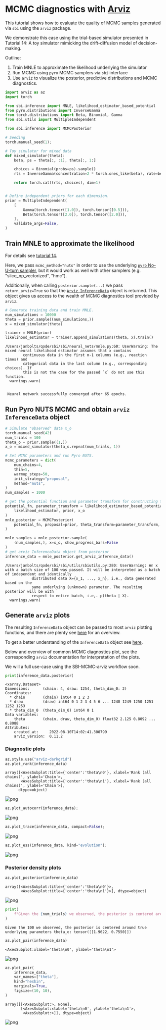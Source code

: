 # MCMC diagnostics with [Arviz](https://python.arviz.org/)

This tutorial shows how to evaluate the quality of MCMC samples generated via `sbi` using the `arviz` package. 

We demonstrate this case using the trial-based simulator presented in Tutorial 14: A toy simulator mimicking the drift-diffusion model of decision-making. 

Outline:

1) Train MNLE to approximate the likelihood underlying the simulator
2) Run MCMC using `pyro` MCMC samplers via `sbi` interface
3) Use `arviz` to visualize the posterior, predictive distributions and MCMC diagnostics. 


```python
import arviz as az
import torch

from sbi.inference import MNLE, likelihood_estimator_based_potential
from pyro.distributions import InverseGamma
from torch.distributions import Beta, Binomial, Gamma
from sbi.utils import MultipleIndependent

from sbi.inference import MCMCPosterior

# Seeding
torch.manual_seed(1);
```


```python
# Toy simulator for mixed data
def mixed_simulator(theta):
    beta, ps = theta[:, :1], theta[:, 1:]

    choices = Binomial(probs=ps).sample()
    rts = InverseGamma(concentration=2 * torch.ones_like(beta), rate=beta).sample()

    return torch.cat((rts, choices), dim=1)


# Define independent priors for each dimension.
prior = MultipleIndependent(
    [
        Gamma(torch.tensor([1.0]), torch.tensor([0.5])),
        Beta(torch.tensor([2.0]), torch.tensor([2.0])),
    ],
    validate_args=False,
)
```

## Train MNLE to approximate the likelihood

For details see [tutorial 14](https://www.mackelab.org/sbi/tutorial/14_multi-trial-data-and-mixed-data-types/). 

Here, we pass `mcmc_method="nuts"` in order to use the underlying [`pyro` No-U-turn sampler](https://docs.pyro.ai/en/1.8.1/mcmc.html#nuts), but it would work as well with other samplers (e.g. "slice_np_vectorized", "hmc"). 

Additionally, when calling `posterior.sample(...)` we pass `return_arviz=True` so that the [`Arviz InferenceData`](https://arviz-devs.github.io/arviz/api/generated/arviz.InferenceData.html#arviz.InferenceData) object is returned. This object gives us access to the wealth of MCMC diagnostics tool provided by `arviz`.


```python
# Generate training data and train MNLE.
num_simulations = 10000
theta = prior.sample((num_simulations,))
x = mixed_simulator(theta)

trainer = MNLE(prior)
likelihood_estimator = trainer.append_simulations(theta, x).train()
```

    /Users/janbolts/qode/sbi/sbi/neural_nets/mnle.py:60: UserWarning: The mixed neural likelihood estimator assumes that x contains
            continuous data in the first n-1 columns (e.g., reaction times) and
            categorical data in the last column (e.g., corresponding choices). If
            this is not the case for the passed `x` do not use this function.
      warnings.warn(


     Neural network successfully converged after 65 epochs.

## Run Pyro NUTS MCMC and obtain `arviz InferenceData` object


```python
# Simulate "observed" data x_o
torch.manual_seed(42)
num_trials = 100
theta_o = prior.sample((1,))
x_o = mixed_simulator(theta_o.repeat(num_trials, 1))

# Set MCMC parameters and run Pyro NUTS.
mcmc_parameters = dict(
    num_chains=4,
    thin=5,
    warmup_steps=50,
    init_strategy="proposal",
    method="nuts",
)
num_samples = 1000

# get the potential function and parameter transform for constructing the posterior
potential_fn, parameter_transform = likelihood_estimator_based_potential(
    likelihood_estimator, prior, x_o
)
mnle_posterior = MCMCPosterior(
    potential_fn, proposal=prior, theta_transform=parameter_transform, **mcmc_parameters
)

mnle_samples = mnle_posterior.sample(
    (num_samples,), x=x_o, show_progress_bars=False
)
# get arviz InferenceData object from posterior
inference_data = mnle_posterior.get_arviz_inference_data()

```

    /Users/janbolts/qode/sbi/sbi/utils/sbiutils.py:280: UserWarning: An x with a batch size of 100 was passed. It will be interpreted as a batch of independent and identically
                distributed data X={x_1, ..., x_n}, i.e., data generated based on the
                same underlying (unknown) parameter. The resulting posterior will be with
                respect to entire batch, i.e,. p(theta | X).
      warnings.warn(


## Generate `arviz` plots

The resulting `InferenceData` object can be passed to most `arviz` plotting functions, and there are plenty see [here](https://arviz-devs.github.io/arviz/examples/index.html#) for an overview.

To get a better understanding of the `InferenceData` object see [here](https://arviz-devs.github.io/arviz/schema/schema.html). 

Below and overview of common MCMC diagnostics plot, see the corresponding `arviz` documentation for interpretation of the plots. 

We will a full use-case using the SBI-MCMC-arviz workflow soon.


```python
print(inference_data.posterior)
```

    <xarray.Dataset>
    Dimensions:      (chain: 4, draw: 1254, theta_dim_0: 2)
    Coordinates:
      * chain        (chain) int64 0 1 2 3
      * draw         (draw) int64 0 1 2 3 4 5 6 ... 1248 1249 1250 1251 1252 1253
      * theta_dim_0  (theta_dim_0) int64 0 1
    Data variables:
        theta        (chain, draw, theta_dim_0) float32 2.125 0.8092 ... 0.8088
    Attributes:
        created_at:     2022-08-10T14:02:41.300799
        arviz_version:  0.11.2


### Diagnostic plots


```python
az.style.use("arviz-darkgrid")
az.plot_rank(inference_data)
```




    array([<AxesSubplot:title={'center':'theta\n0'}, xlabel='Rank (all chains)', ylabel='Chain'>,
           <AxesSubplot:title={'center':'theta\n1'}, xlabel='Rank (all chains)', ylabel='Chain'>],
          dtype=object)




    
![png](15_mcmc_diagnostics_with_arviz_files/15_mcmc_diagnostics_with_arviz_10_1.png)
    



```python
az.plot_autocorr(inference_data);
```


    
![png](15_mcmc_diagnostics_with_arviz_files/15_mcmc_diagnostics_with_arviz_11_0.png)
    



```python
az.plot_trace(inference_data, compact=False);
```


    
![png](15_mcmc_diagnostics_with_arviz_files/15_mcmc_diagnostics_with_arviz_12_0.png)
    



```python
az.plot_ess(inference_data, kind="evolution");
```


    
![png](15_mcmc_diagnostics_with_arviz_files/15_mcmc_diagnostics_with_arviz_13_0.png)
    


### Posterior density  plots


```python
az.plot_posterior(inference_data)
```




    array([<AxesSubplot:title={'center':'theta\n0'}>,
           <AxesSubplot:title={'center':'theta\n1'}>], dtype=object)




    
![png](15_mcmc_diagnostics_with_arviz_files/15_mcmc_diagnostics_with_arviz_15_1.png)
    



```python
print(
    f"Given the {num_trials} we observed, the posterior is centered around true underlying parameters theta_o: {theta_o}"
)
```

    Given the 100 we observed, the posterior is centered around true underlying parameters theta_o: tensor([[1.9622, 0.7550]])



```python
az.plot_pair(inference_data)
```




    <AxesSubplot:xlabel='theta\n0', ylabel='theta\n1'>




    
![png](15_mcmc_diagnostics_with_arviz_files/15_mcmc_diagnostics_with_arviz_17_1.png)
    



```python
az.plot_pair(
    inference_data,
    var_names=["theta"],
    kind="hexbin",
    marginals=True,
    figsize=(10, 10),
)
```




    array([[<AxesSubplot:>, None],
           [<AxesSubplot:xlabel='theta\n0', ylabel='theta\n1'>,
            <AxesSubplot:>]], dtype=object)




    
![png](15_mcmc_diagnostics_with_arviz_files/15_mcmc_diagnostics_with_arviz_18_1.png)
    



```python

```

